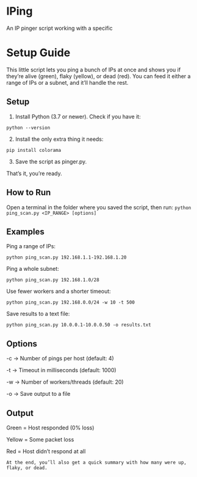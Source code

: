 # IPing
An IP pinger script working with a specific 

# Setup Guide

This little script lets you ping a bunch of IPs at once and shows you if they’re alive (green), flaky (yellow), or dead (red). You can feed it either a range of IPs or a subnet, and it’ll handle the rest.



## Setup

1. Install Python (3.7 or newer).
Check if you have it:

`python --version`

2. Install the only extra thing it needs:


`pip install colorama`

3. Save the script as pinger.py.

That’s it, you’re ready.



## How to Run

Open a terminal in the folder where you saved the script, then run:
`python ping_scan.py <IP_RANGE> [options]`

## Examples

Ping a range of IPs:

`python ping_scan.py 192.168.1.1-192.168.1.20`

Ping a whole subnet:

`python ping_scan.py 192.168.1.0/28`

Use fewer workers and a shorter timeout:

`python ping_scan.py 192.168.0.0/24 -w 10 -t 500`

Save results to a text file:

`python ping_scan.py 10.0.0.1-10.0.0.50 -o results.txt`



## Options
-c → Number of pings per host (default: 4)

-t → Timeout in milliseconds (default: 1000)

-w → Number of workers/threads (default: 20)

-o → Save output to a file



## Output

Green = Host responded (0% loss)

Yellow = Some packet loss

Red = Host didn’t respond at all


```At the end, you’ll also get a quick summary with how many were up, flaky, or dead.```
